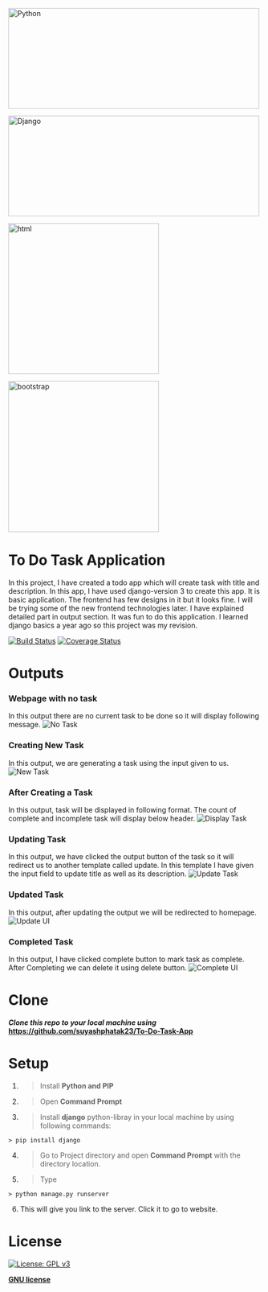 <a href="https://www.python.org"><img src="https://www.python.org/static/community_logos/python-logo-master-v3-TM.png" title="Python" width="500px" height="200px" alt="Python"></a>

<a href="https://www.djangoproject.com"><img src="https://static.djangoproject.com/img/logos/django-logo-negative.png" title="Django" width="500px" height="200px" alt="Django"></a>

<a href="#"><img src="https://www.pngitem.com/pimgs/m/206-2069813_file-css-and-html-css-logo-svg-hd.png" title="html" width="300px" height="auto" alt="html"></a>

<a href="https://getbootstrap.com/"><img src="https://getbootstrap.com/docs/4.0/assets/brand/bootstrap-social-logo.png" title="bootstrap" width="300px" height="auto" alt="bootstrap"></a>

# To Do Task Application
In this project, I have created a todo app which will create task with title and description. In this app, I have used django-version 3 to create this app. It is basic application. The frontend has few designs in it but it looks fine. I will be trying some of the new frontend technologies later. I have explained detailed part in output section. It was fun to do this application. I learned django basics a year ago so this project was my revision.

[![Build Status](http://img.shields.io/travis/badges/badgerbadgerbadger.svg?style=flat-square)](https://travis-ci.org/badges/badgerbadgerbadger)
[![Coverage Status](http://img.shields.io/coveralls/badges/badgerbadgerbadger.svg?style=flat-square)](https://coveralls.io/r/badges/badgerbadgerbadger)

# Outputs

### Webpage with no task
In this output there are no current task to be done so it will display following message.
<img src="https://github.com/suyashphatak23/To-Do-Task-App/blob/main/Outputs/NoTask.PNG" title="No Task" width="auto" height="auto" alt="No Task">

### Creating New Task
In this output, we are generating a task using the input given to us.
<img src="https://github.com/suyashphatak23/To-Do-Task-App/blob/main/Outputs/NewTask.PNG" title="New Task" width="auto" height="auto" alt="New Task">

### After Creating a Task
In this output, task will be displayed in following format. The count of complete and incomplete task will display below header.
<img src="https://github.com/suyashphatak23/To-Do-Task-App/blob/main/Outputs/TaskDisplay.PNG" title="Display Task" width="auto" height="auto" alt="Display Task">

### Updating Task
In this output, we have clicked the output button of the task so it will redirect us to another template called update. In this template I have given the input field to update title as well as its description.
<img src="https://github.com/suyashphatak23/To-Do-Task-App/blob/main/Outputs/UpdateTask.PNG" title="Update Task" width="auto" height="auto" alt="Update Task">

### Updated Task
In this output, after updating the output we will be redirected to homepage.
<img src="https://github.com/suyashphatak23/To-Do-Task-App/blob/main/Outputs/UpdatedUI.PNG" title="Update UI" width="auto" height="auto" alt="Update UI">

### Completed Task
In this output, I have clicked complete button to mark task as complete. After Completing we can delete it using delete button.
<img src="https://github.com/suyashphatak23/To-Do-Task-App/blob/main/Outputs/AfterComplete.PNG" title="Complete UI" width="auto" height="auto" alt="Complete UI">

# Clone

***Clone this repo to your local machine using*** **https://github.com/suyashphatak23/To-Do-Task-App**

# Setup

1. > Install **Python and PIP**
2. > Open **Command Prompt**
3. > Install **django** python-libray in your local machine by using following commands:

```shell
> pip install django
```

4. > Go to Project directory and open **Command Prompt** with the directory location.

5. >Type
```shell
> python manage.py runserver
```

6. This will give you link to the server. Click it to go to website.

# License

[![License: GPL v3](https://img.shields.io/badge/License-GPLv3-blue.svg)](https://www.gnu.org/licenses/gpl-3.0)

**[GNU license](https://opensource.org/licenses/gpl-license)**

